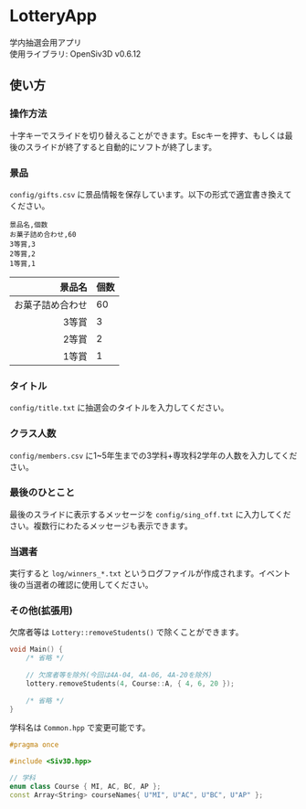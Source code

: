 # LotteryApp
学内抽選会用アプリ  
使用ライブラリ: OpenSiv3D v0.6.12

## 使い方
### 操作方法
十字キーでスライドを切り替えることができます。Escキーを押す、もしくは最後のスライドが終了すると自動的にソフトが終了します。

### 景品
`config/gifts.csv` に景品情報を保存しています。以下の形式で適宜書き換えてください。
```
景品名,個数
お菓子詰め合わせ,60
3等賞,3
2等賞,2
1等賞,1
```
|景品名|個数|
|--:|:--|
|お菓子詰め合わせ|60|
|3等賞|3|
|2等賞|2|
|1等賞|1|

### タイトル
`config/title.txt` に抽選会のタイトルを入力してください。

### クラス人数
`config/members.csv` に1~5年生までの3学科+専攻科2学年の人数を入力してください。

### 最後のひとこと
最後のスライドに表示するメッセージを `config/sing_off.txt` に入力してください。複数行にわたるメッセージも表示できます。

### 当選者
実行すると `log/winners_*.txt` というログファイルが作成されます。イベント後の当選者の確認に使用してください。

### その他(拡張用)
欠席者等は `Lottery::removeStudents()` で除くことができます。
```cpp
void Main() {
    /* 省略 */
    
    // 欠席者等を除外(今回は4A-04, 4A-06, 4A-20を除外)
    lottery.removeStudents(4, Course::A, { 4, 6, 20 });
    
    /* 省略 */
}
```

学科名は `Common.hpp` で変更可能です。
```cpp
#pragma once

#include <Siv3D.hpp>

// 学科
enum class Course { MI, AC, BC, AP };
const Array<String> courseNames{ U"MI", U"AC", U"BC", U"AP" };
```
